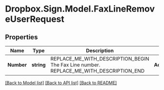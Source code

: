 # Dropbox.Sign.Model.FaxLineRemoveUserRequest

## Properties

Name | Type | Description | Notes
------------ | ------------- | ------------- | -------------
**Number** | **string** | REPLACE_ME_WITH_DESCRIPTION_BEGIN The Fax Line number. REPLACE_ME_WITH_DESCRIPTION_END | **AccountId** | **string** | REPLACE_ME_WITH_DESCRIPTION_BEGIN Account ID REPLACE_ME_WITH_DESCRIPTION_END | [optional] **EmailAddress** | **string** | REPLACE_ME_WITH_DESCRIPTION_BEGIN Email address REPLACE_ME_WITH_DESCRIPTION_END | [optional] 

[[Back to Model list]](../README.md#documentation-for-models) [[Back to API list]](../README.md#documentation-for-api-endpoints) [[Back to README]](../README.md)

